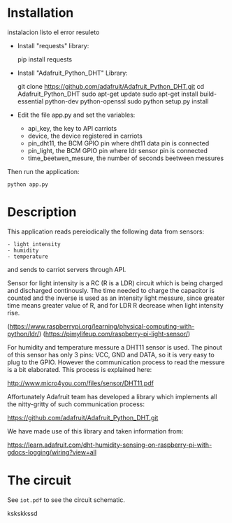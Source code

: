 # Installation
instalacion
listo el error
resuleto

- Install "requests" library:
    
    pip install requests

- Install "Adafruit_Python_DHT" Library:
 
    git clone https://github.com/adafruit/Adafruit_Python_DHT.git
    cd Adafruit_Python_DHT
    sudo apt-get update
    sudo apt-get install build-essential python-dev python-openssl
    sudo python setup.py install
    
        
- Edit the file app.py and set the variables:
    - api_key, the key to API carriots
    - device, the device registered in carriots
    - pin_dht11, the BCM GPIO pin where dht11 data pin is connected 
    - pin_light, the BCM GPIO pin where ldr sensor pin is connected
    - time_beetwen_mesure, the number of seconds beetween messures


Then run the application:

    python app.py
    

# Description

This application reads pereiodically the following data from sensors:

    - light intensity
    - humidity
    - temperature
    
and sends to carriot servers through API.

Sensor for light intensity is a RC (R is a LDR) circuit which is being
charged and discharged continously. The time needed to charge the
capacitor is counted and the inverse is used as an intensity light
messure, since greater time means greater value of R, and for LDR R
decrease when light intensity rise.

(https://www.raspberrypi.org/learning/physical-computing-with-python/ldr/)
(https://pimylifeup.com/raspberry-pi-light-sensor/)
    
For humidity and temperature messure a DHT11 sensor is used. The pinout 
of this sensor has only 3 pins: VCC, GND and DATA, so it is very easy to
plug to the GPIO. However the communication process to read the messure
is a bit elaborated. This process is explained here:
 
http://www.micro4you.com/files/sensor/DHT11.pdf

Affortunately Adafruit team has developed a library which implements all
the nitty-gritty of such communication process:

https://github.com/adafruit/Adafruit_Python_DHT.git

We have made use of this library and taken information from:

https://learn.adafruit.com/dht-humidity-sensing-on-raspberry-pi-with-gdocs-logging/wiring?view=all

# The circuit

See ``iot.pdf`` to see the circuit schematic.


kskskkssd



